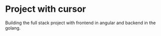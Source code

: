 # Project with cursor

Building the full stack project with frontend in angular and backend in the golang.
